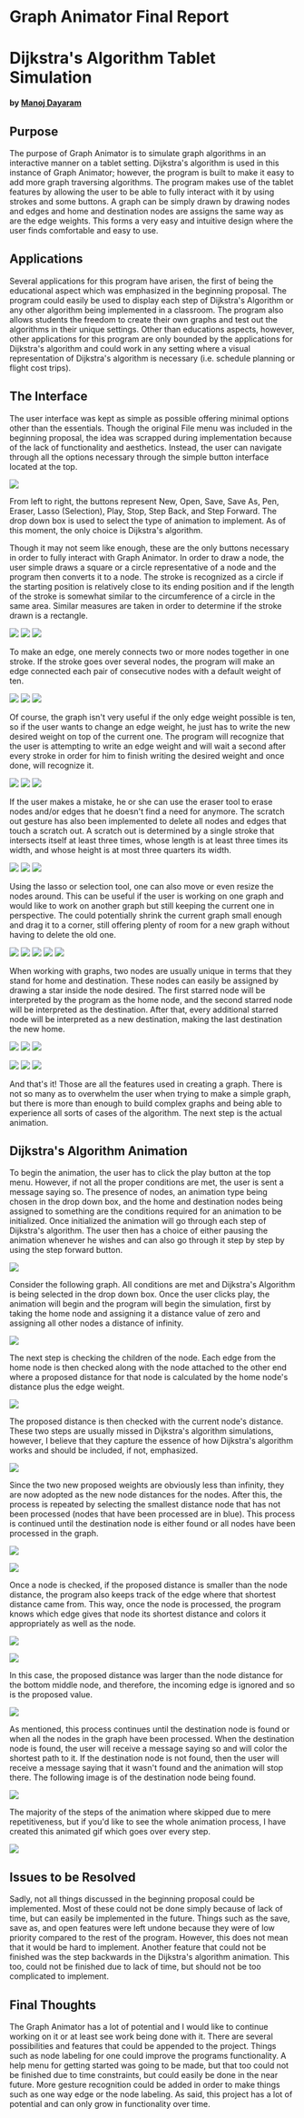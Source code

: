 Graph Animator Final Report
===========================

# Dijkstra's Algorithm Tablet Simulation

**by <a href="https://www.google.com/recaptcha/mailhide/d?k=01vKBXg12XP9GeR5bxrmga_w==&amp;c=rZBSr-L6v-4LgCyK8GcSBw==" onclick="window.open('https://www.google.com/recaptcha/mailhide/d?k\07501vKBXg12XP9GeR5bxrmga_w\75\75\46c\75rZBSr-L6v-4LgCyK8GcSBw\75\075', '', 'toolbar=0,scrollbars=0,location=0,statusbar=0,menubar=0,resizable=0,width=500,height=300'); return false;">Manoj Dayaram</a>**

## Purpose

The purpose of Graph Animator is to simulate graph algorithms in an interactive manner on a tablet setting. Dijkstra's algorithm is used in this instance of Graph Animator; however, the program is built to make it easy to add more graph traversing algorithms. The program makes use of the tablet features by allowing the user to be able to fully interact with it by using strokes and some buttons. A graph can be simply drawn by drawing nodes and edges and home and destination nodes are assigns the same way as are the edge weights. This forms a very easy and intuitive design where the user finds comfortable and easy to use.

## Applications

Several applications for this program have arisen, the first of being the educational aspect which was emphasized in the beginning proposal. The program could easily be used to display each step of Dijkstra's Algorithm or any other algorithm being implemented in a classroom. The program also allows students the freedom to create their own graphs and test out the algorithms in their unique settings. Other than educations aspects, however, other applications for this program are only bounded by the applications for Dijkstra's algorithm and could work in any setting where a visual representation of Dijkstra's algorithm is necessary (i.e. schedule planning or flight cost trips).

## The Interface

The user interface was kept as simple as possible offering minimal options other than the essentials. Though the original File menu was included in the beginning proposal, the idea was scrapped during implementation because of the lack of functionality and aesthetics. Instead, the user can navigate through all the options necessary through the simple button interface located at the top.

![](https://raw.github.com/mdayaram/graph-animator/master/docs/finalreport_files/image002.jpg)

From left to right, the buttons represent New, Open, Save, Save As, Pen, Eraser, Lasso (Selection), Play, Stop, Step Back, and Step Forward. The drop down box is used to select the type of animation to implement. As of this moment, the only choice is Dijkstra's algorithm.

Though it may not seem like enough, these are the only buttons necessary in order to fully interact with Graph Animator. In order to draw a node, the user simple draws a square or a circle representative of a node and the program then converts it to a node. The stroke is recognized as a circle if the starting position is relatively close to its ending position and if the length of the stroke is somewhat similar to the circumference of a circle in the same area. Similar measures are taken in order to determine if the stroke drawn is a rectangle.

![](https://raw.github.com/mdayaram/graph-animator/master/docs/finalreport_files/image005.jpg) ![](https://raw.github.com/mdayaram/graph-animator/master/docs/finalreport_files/image003.gif) ![](https://raw.github.com/mdayaram/graph-animator/master/docs/finalreport_files/image007.jpg)

To make an edge, one merely connects two or more nodes together in one stroke. If the stroke goes over several nodes, the program will make an edge connected each pair of consecutive nodes with a default weight of ten. 

![](https://raw.github.com/mdayaram/graph-animator/master/docs/finalreport_files/image009.jpg) ![](https://raw.github.com/mdayaram/graph-animator/master/docs/finalreport_files/image003.gif) ![](https://raw.github.com/mdayaram/graph-animator/master/docs/finalreport_files/image011.jpg)

Of course, the graph isn't very useful if the only edge weight possible is ten, so if the user wants to change an edge weight, he just has to write the new desired weight on top of the current one. The program will recognize that the user is attempting to write an edge weight and will wait a second after every stroke in order for him to finish writing the desired weight and once done, will recognize it.

![](https://raw.github.com/mdayaram/graph-animator/master/docs/finalreport_files/image014.jpg) ![](https://raw.github.com/mdayaram/graph-animator/master/docs/finalreport_files/image012.gif) ![](https://raw.github.com/mdayaram/graph-animator/master/docs/finalreport_files/image016.jpg)

If the user makes a mistake, he or she can use the eraser tool to erase nodes and/or edges that he doesn't find a need for anymore. The scratch out gesture has also been implemented to delete all nodes and edges that touch a scratch out. A scratch out is determined by a single stroke that intersects itself at least three times, whose length is at least three times its width, and whose height is at most three quarters its width.


![](https://raw.github.com/mdayaram/graph-animator/master/docs/finalreport_files/image019.jpg) ![](https://raw.github.com/mdayaram/graph-animator/master/docs/finalreport_files/image017.gif) ![](https://raw.github.com/mdayaram/graph-animator/master/docs/finalreport_files/image021.jpg)

Using the lasso or selection tool, one can also move or even resize the nodes around. This can be useful if the user is working on one graph and would like to work on another graph but still keeping the current one in perspective. The could potentially shrink the current graph small enough and drag it to a corner, still offering plenty of room for a new graph without having to delete the old one.


![](https://raw.github.com/mdayaram/graph-animator/master/docs/finalreport_files/image024.jpg) ![](https://raw.github.com/mdayaram/graph-animator/master/docs/finalreport_files/image012.gif) ![](https://raw.github.com/mdayaram/graph-animator/master/docs/finalreport_files/image026.jpg) ![](https://raw.github.com/mdayaram/graph-animator/master/docs/finalreport_files/image012.gif) ![](https://raw.github.com/mdayaram/graph-animator/master/docs/finalreport_files/image028.jpg)

When working with graphs, two nodes are usually unique in terms that they stand for home and destination. These nodes can easily be assigned by drawing a star inside the node desired. The first starred node will be interpreted by the program as the home node, and the second starred node will be interpreted as the destination. After that, every additional starred node will be interpreted as a new destination, making the last destination the new home.

![](https://raw.github.com/mdayaram/graph-animator/master/docs/finalreport_files/image030.jpg) ![](https://raw.github.com/mdayaram/graph-animator/master/docs/finalreport_files/image022.gif) ![](https://raw.github.com/mdayaram/graph-animator/master/docs/finalreport_files/image032.jpg)

![](https://raw.github.com/mdayaram/graph-animator/master/docs/finalreport_files/image034.jpg) ![](https://raw.github.com/mdayaram/graph-animator/master/docs/finalreport_files/image022.gif) ![](https://raw.github.com/mdayaram/graph-animator/master/docs/finalreport_files/image036.jpg)

And that's it! Those are all the features used in creating a graph. There is not so many as to overwhelm the user when trying to make a simple graph, but there is more than enough to build complex graphs and being able to experience all sorts of cases of the algorithm. The next step is the actual animation.


## Dijkstra's Algorithm Animation

To begin the animation, the user has to click the play button at the top menu. However, if not all the proper conditions are met, the user is sent a message saying so. The presence of nodes, an animation type being chosen in the drop down box, and the home and destination nodes being assigned to something are the conditions required for an animation to be initialized. Once initialized the animation will go through each step of Dijkstra's algorithm. The user then has a choice of either pausing the animation whenever he wishes and can also go through it step by step by using the step forward button.

![](https://raw.github.com/mdayaram/graph-animator/master/docs/finalreport_files/image038.jpg)

Consider the following graph. All conditions are met and Dijkstra's Algorithm is being selected in the drop down box. Once the user clicks play, the animation will begin and the program will begin the simulation, first by taking the home node and assigning it a distance value of zero and assigning all other nodes a distance of infinity.

![](https://raw.github.com/mdayaram/graph-animator/master/docs/finalreport_files/image040.jpg)

The next step is checking the children of the node. Each edge from the home node is then checked along with the node attached to the other end where a proposed distance for that node is calculated by the home node's distance plus the edge weight.

![](https://raw.github.com/mdayaram/graph-animator/master/docs/finalreport_files/image042.jpg)

The proposed distance is then checked with the current node's distance. These two steps are usually missed in Dijkstra's algorithm simulations, however, I believe that they capture the essence of how Dijkstra's algorithm works and should be included, if not, emphasized.

![](https://raw.github.com/mdayaram/graph-animator/master/docs/finalreport_files/image044.jpg)

Since the two new proposed weights are obviously less than infinity, they are now adopted as the new node distances for the nodes. After this, the process is repeated by selecting the smallest distance node that has not been processed (nodes that have been processed are in blue). This process is continued until the destination node is either found or all nodes have been processed in the graph.

![](https://raw.github.com/mdayaram/graph-animator/master/docs/finalreport_files/image046.jpg)

![](https://raw.github.com/mdayaram/graph-animator/master/docs/finalreport_files/image048.jpg)

Once a node is checked, if the proposed distance is smaller than the node distance, the program also keeps track of the edge where that shortest distance came from. This way, once the node is processed, the program knows which edge gives that node its shortest distance and colors it appropriately as well as the node.

![](https://raw.github.com/mdayaram/graph-animator/master/docs/finalreport_files/image050.jpg)

![](https://raw.github.com/mdayaram/graph-animator/master/docs/finalreport_files/image052.jpg)

In this case, the proposed distance was larger than the node distance for the bottom middle node, and therefore, the incoming edge is ignored and so is the proposed value.

![](https://raw.github.com/mdayaram/graph-animator/master/docs/finalreport_files/image054.jpg)

As mentioned, this process continues until the destination node is found or when all the nodes in the graph have been processed. When the destination node is found, the user will receive a message saying so and will color the shortest path to it. If the destination node is not found, then the user will receive a message saying that it wasn't found and the animation will stop there. The following image is of the destination node being found.

![](https://raw.github.com/mdayaram/graph-animator/master/docs/finalreport_files/image056.jpg)

The majority of the steps of the animation where skipped due to mere repetitiveness, but if you'd like to see the whole animation process, I have created this animated gif which goes over every step.

![](https://raw.github.com/mdayaram/graph-animator/master/docs/finalreport_files/image057.gif)

## Issues to be Resolved

Sadly, not all things discussed in the beginning proposal could be implemented. Most of these could not be done simply because of lack of time, but can easily be implemented in the future. Things such as the save, save as, and open features were left undone because they were of low priority compared to the rest of the program. However, this does not mean that it would be hard to implement. Another feature that could not be finished was the step backwards in the Dijkstra's algorithm animation. This too, could not be finished due to lack of time, but should not be too complicated to implement.

## Final Thoughts

The Graph Animator has a lot of potential and I would like to continue working on it or at least see work being done with it. There are several possibilities and features that could be appended to the project. Things such as node labeling for one could improve the programs functionality. A help menu for getting started was going to be made, but that too could not be finished due to time constraints, but could easily be done in the near future. More gesture recognition could be added in order to make things such as one way edge or the node labeling. As said, this project has a lot of potential and can only grow in functionality over time.


